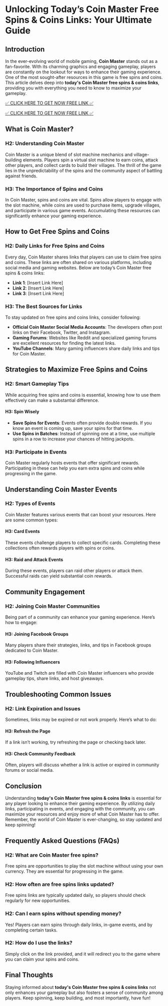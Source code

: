 # Unlocking Today’s Coin Master Free Spins & Coins Links: Your Ultimate Guide

## Introduction

In the ever-evolving world of mobile gaming, **Coin Master** stands out as a fan-favorite. With its charming graphics and engaging gameplay, players are constantly on the lookout for ways to enhance their gaming experience. One of the most sought-after resources in this game is free spins and coins. This article delves deep into **today's Coin Master free spins & coins links**, providing you with everything you need to know to maximize your gameplay.

[✅ CLICK HERE TO GET NOW FREE LINK ✅](https://coinmasterfreespinslink.github.io/coinslink/)

[✅ CLICK HERE TO GET NOW FREE LINK ✅](https://coinmasterfreespinslink.github.io/coinslink/)

## What is Coin Master?

### H2: Understanding Coin Master

Coin Master is a unique blend of slot machine mechanics and village-building elements. Players spin a virtual slot machine to earn coins, attack other players, and collect cards to build their villages. The thrill of the game lies in the unpredictability of the spins and the community aspect of battling against friends.

### H3: The Importance of Spins and Coins

In Coin Master, spins and coins are vital. Spins allow players to engage with the slot machine, while coins are used to purchase items, upgrade villages, and participate in various game events. Accumulating these resources can significantly enhance your gaming experience.

## How to Get Free Spins and Coins

### H2: Daily Links for Free Spins and Coins

Every day, Coin Master shares links that players can use to claim free spins and coins. These links are often shared on various platforms, including social media and gaming websites. Below are today’s Coin Master free spins & coins links:

- **Link 1**: [Insert Link Here]
- **Link 2**: [Insert Link Here]
- **Link 3**: [Insert Link Here]

### H3: The Best Sources for Links

To stay updated on free spins and coins links, consider following:

- **Official Coin Master Social Media Accounts**: The developers often post links on their Facebook, Twitter, and Instagram.
- **Gaming Forums**: Websites like Reddit and specialized gaming forums are excellent resources for finding the latest links.
- **YouTube Channels**: Many gaming influencers share daily links and tips for Coin Master.

## Strategies to Maximize Free Spins and Coins

### H2: Smart Gameplay Tips

While acquiring free spins and coins is essential, knowing how to use them effectively can make a substantial difference.

#### H3: Spin Wisely

- **Save Spins for Events**: Events often provide double rewards. If you know an event is coming up, save your spins for that time.
- **Use Spins in Batches**: Instead of spinning one at a time, use multiple spins in a row to increase your chances of hitting jackpots.

### H3: Participate in Events

Coin Master regularly hosts events that offer significant rewards. Participating in these can help you earn extra spins and coins while progressing in the game.

## Understanding Coin Master Events

### H2: Types of Events

Coin Master features various events that can boost your resources. Here are some common types:

#### H3: Card Events

These events challenge players to collect specific cards. Completing these collections often rewards players with spins or coins.

#### H3: Raid and Attack Events

During these events, players can raid other players or attack them. Successful raids can yield substantial coin rewards.

## Community Engagement

### H2: Joining Coin Master Communities

Being part of a community can enhance your gaming experience. Here’s how to engage:

#### H3: Joining Facebook Groups

Many players share their strategies, links, and tips in Facebook groups dedicated to Coin Master.

#### H3: Following Influencers

YouTube and Twitch are filled with Coin Master influencers who provide gameplay tips, share links, and host giveaways.

## Troubleshooting Common Issues

### H2: Link Expiration and Issues

Sometimes, links may be expired or not work properly. Here’s what to do:

#### H3: Refresh the Page

If a link isn’t working, try refreshing the page or checking back later.

#### H3: Check Community Feedback

Often, players will discuss whether a link is active or expired in community forums or social media.

## Conclusion

Understanding **today's Coin Master free spins & coins links** is essential for any player looking to enhance their gaming experience. By utilizing daily links, participating in events, and engaging with the community, you can maximize your resources and enjoy more of what Coin Master has to offer. Remember, the world of Coin Master is ever-changing, so stay updated and keep spinning!

## Frequently Asked Questions (FAQs)

### H2: What are Coin Master free spins?

Free spins are opportunities to play the slot machine without using your own currency. They are essential for progressing in the game.

### H2: How often are free spins links updated?

Free spins links are typically updated daily, so players should check regularly for new opportunities.

### H2: Can I earn spins without spending money?

Yes! Players can earn spins through daily links, in-game events, and by completing certain tasks.

### H2: How do I use the links?

Simply click on the link provided, and it will redirect you to the game where you can claim your spins and coins.

## Final Thoughts

Staying informed about **today's Coin Master free spins & coins links** not only enhances your gameplay but also fosters a sense of community among players. Keep spinning, keep building, and most importantly, have fun!
